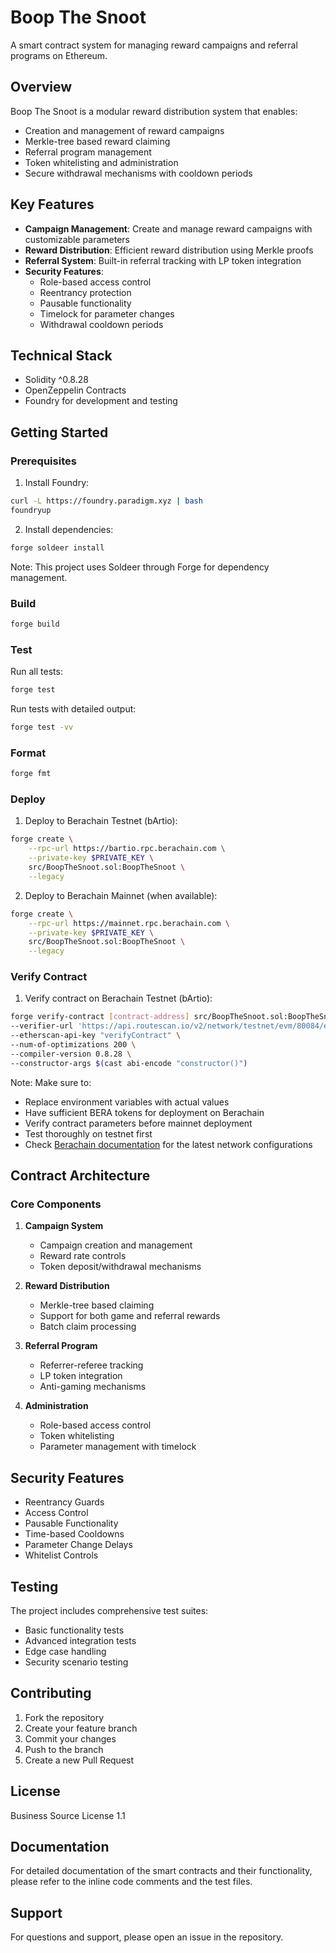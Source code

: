 # Boop The Snoot

A smart contract system for managing reward campaigns and referral programs on Ethereum.

## Overview

Boop The Snoot is a modular reward distribution system that enables:

- Creation and management of reward campaigns
- Merkle-tree based reward claiming
- Referral program management
- Token whitelisting and administration
- Secure withdrawal mechanisms with cooldown periods

## Key Features

- **Campaign Management**: Create and manage reward campaigns with customizable parameters
- **Reward Distribution**: Efficient reward distribution using Merkle proofs
- **Referral System**: Built-in referral tracking with LP token integration
- **Security Features**:
  - Role-based access control
  - Reentrancy protection
  - Pausable functionality
  - Timelock for parameter changes
  - Withdrawal cooldown periods

## Technical Stack

- Solidity ^0.8.28
- OpenZeppelin Contracts
- Foundry for development and testing

## Getting Started

### Prerequisites

1. Install Foundry:

```bash
curl -L https://foundry.paradigm.xyz | bash
foundryup
```

2. Install dependencies:

```bash
forge soldeer install
```

Note: This project uses Soldeer through Forge for dependency management.

### Build

```bash
forge build
```

### Test

Run all tests:

```bash
forge test
```

Run tests with detailed output:

```bash
forge test -vv
```

### Format

```bash
forge fmt
```

### Deploy

1. Deploy to Berachain Testnet (bArtio):

```bash
forge create \
    --rpc-url https://bartio.rpc.berachain.com \
    --private-key $PRIVATE_KEY \
    src/BoopTheSnoot.sol:BoopTheSnoot \
    --legacy
```

2. Deploy to Berachain Mainnet (when available):

```bash
forge create \
    --rpc-url https://mainnet.rpc.berachain.com \
    --private-key $PRIVATE_KEY \
    src/BoopTheSnoot.sol:BoopTheSnoot \
    --legacy
```

### Verify Contract

1. Verify contract on Berachain Testnet (bArtio):

```bash
forge verify-contract [contract-address] src/BoopTheSnoot.sol:BoopTheSnoot \
--verifier-url 'https://api.routescan.io/v2/network/testnet/evm/80084/etherscan' \
--etherscan-api-key "verifyContract" \
--num-of-optimizations 200 \
--compiler-version 0.8.28 \
--constructor-args $(cast abi-encode "constructor()")
```

Note: Make sure to:

- Replace environment variables with actual values
- Have sufficient BERA tokens for deployment on Berachain
- Verify contract parameters before mainnet deployment
- Test thoroughly on testnet first
- Check [Berachain documentation](https://www.berachain.com/) for the latest network configurations

## Contract Architecture

### Core Components

1. **Campaign System**

   - Campaign creation and management
   - Reward rate controls
   - Token deposit/withdrawal mechanisms

2. **Reward Distribution**

   - Merkle-tree based claiming
   - Support for both game and referral rewards
   - Batch claim processing

3. **Referral Program**

   - Referrer-referee tracking
   - LP token integration
   - Anti-gaming mechanisms

4. **Administration**
   - Role-based access control
   - Token whitelisting
   - Parameter management with timelock

## Security Features

- Reentrancy Guards
- Access Control
- Pausable Functionality
- Time-based Cooldowns
- Parameter Change Delays
- Whitelist Controls

## Testing

The project includes comprehensive test suites:

- Basic functionality tests
- Advanced integration tests
- Edge case handling
- Security scenario testing

## Contributing

1. Fork the repository
2. Create your feature branch
3. Commit your changes
4. Push to the branch
5. Create a new Pull Request

## License

Business Source License 1.1

## Documentation

For detailed documentation of the smart contracts and their functionality, please refer to the inline code comments and the test files.

## Support

For questions and support, please open an issue in the repository.
